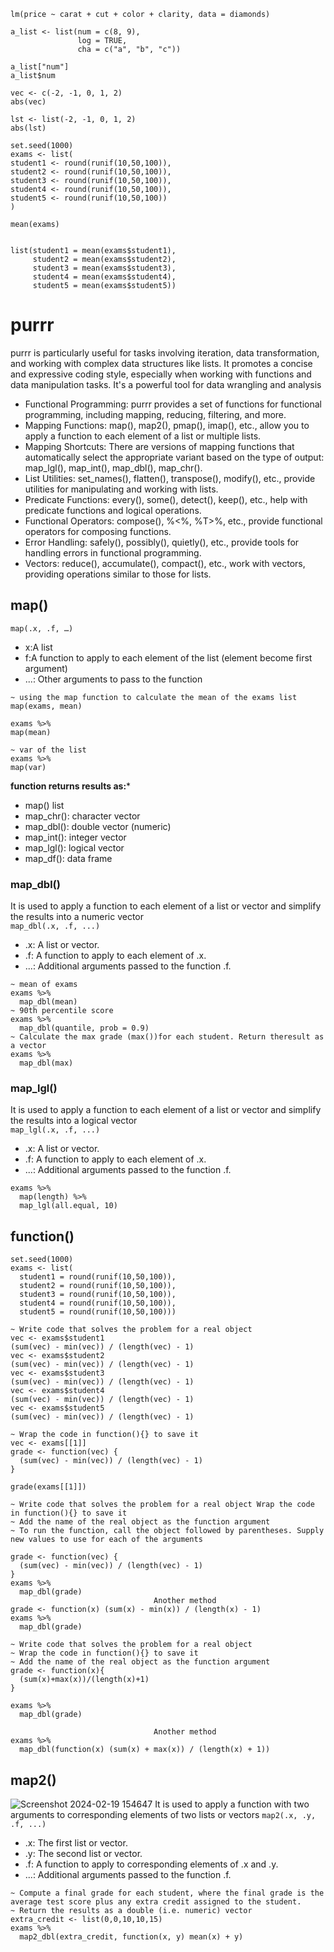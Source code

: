```
lm(price ~ carat + cut + color + clarity, data = diamonds)

a_list <- list(num = c(8, 9),
               log = TRUE,
               cha = c("a", "b", "c"))

a_list["num"]
a_list$num

vec <- c(-2, -1, 0, 1, 2)
abs(vec)

lst <- list(-2, -1, 0, 1, 2)
abs(lst)

set.seed(1000)
exams <- list(
student1 <- round(runif(10,50,100)),
student2 <- round(runif(10,50,100)),
student3 <- round(runif(10,50,100)),
student4 <- round(runif(10,50,100)),
student5 <- round(runif(10,50,100))
)

mean(exams)


list(student1 = mean(exams$student1),
     student2 = mean(exams$student2),
     student3 = mean(exams$student3),
     student4 = mean(exams$student4),
     student5 = mean(exams$student5))
```
# purrr
purrr is particularly useful for tasks involving iteration, data transformation, and working with complex data structures like lists. 
It promotes a concise and expressive coding style, especially when working with functions and data manipulation tasks. 
It's a powerful tool for data wrangling and analysis
- Functional Programming: purrr provides a set of functions for functional programming, including mapping, reducing, filtering, and more.
- Mapping Functions: map(), map2(), pmap(), imap(), etc., allow you to apply a function to each element of a list or multiple lists.
- Mapping Shortcuts: There are versions of mapping functions that automatically select the appropriate variant based on the type of output: map_lgl(), map_int(), map_dbl(), map_chr().
- List Utilities: set_names(), flatten(), transpose(), modify(), etc., provide utilities for manipulating and working with lists.
- Predicate Functions: every(), some(), detect(), keep(), etc., help with predicate functions and logical operations.
- Functional Operators: compose(), %<%, %T>%, etc., provide functional operators for composing functions.
- Error Handling: safely(), possibly(), quietly(), etc., provide tools for handling errors in functional programming.
- Vectors: reduce(), accumulate(), compact(), etc., work with vectors, providing operations similar to those for lists.
## map()
```map(.x, .f, …)``` <br>
- x:A list
- f:A function to apply to each element of the list (element become first argument)
- ...: Other arguments to pass to the function

```
~ using the map function to calculate the mean of the exams list
map(exams, mean)

exams %>%
map(mean)

~ var of the list
exams %>%
map(var)
```
****function returns results as:***** <br>
- map() list
- map_chr(): character vector
- map_dbl(): double vector (numeric)
- map_int(): integer vector
- map_lgl(): logical vector
- map_df(): data frame
### map_dbl()
 It is used to apply a function to each element of a list or vector and simplify the results into a numeric vector <br>
```map_dbl(.x, .f, ...)``` 
- .x: A list or vector.
- .f: A function to apply to each element of .x.
- ...: Additional arguments passed to the function .f.
```
~ mean of exams 
exams %>%
  map_dbl(mean)
~ 90th percentile score
exams %>%
  map_dbl(quantile, prob = 0.9)
~ Calculate the max grade (max())for each student. Return theresult as a vector
exams %>%
  map_dbl(max)
```
### map_lgl()
It is used to apply a function to each element of a list or vector and simplify the results into a logical vector <br>
```map_lgl(.x, .f, ...)```
- .x: A list or vector.
- .f: A function to apply to each element of .x.
- ...: Additional arguments passed to the function .f.
```
exams %>%
  map(length) %>%
  map_lgl(all.equal, 10)
```
## function()
```
set.seed(1000)
exams <- list(
  student1 = round(runif(10,50,100)),
  student2 = round(runif(10,50,100)),
  student3 = round(runif(10,50,100)),
  student4 = round(runif(10,50,100)),
  student5 = round(runif(10,50,100)))

~ Write code that solves the problem for a real object
vec <- exams$student1
(sum(vec) - min(vec)) / (length(vec) - 1)
vec <- exams$student2
(sum(vec) - min(vec)) / (length(vec) - 1)
vec <- exams$student3
(sum(vec) - min(vec)) / (length(vec) - 1)
vec <- exams$student4
(sum(vec) - min(vec)) / (length(vec) - 1)
vec <- exams$student5
(sum(vec) - min(vec)) / (length(vec) - 1)

~ Wrap the code in function(){} to save it
vec <- exams[[1]]
grade <- function(vec) {
  (sum(vec) - min(vec)) / (length(vec) - 1)
}

grade(exams[[1]])

~ Write code that solves the problem for a real object Wrap the code in function(){} to save it 
~ Add the name of the real object as the function argument 
~ To run the function, call the object followed by parentheses. Supply new values to use for each of the arguments

grade <- function(vec) {
  (sum(vec) - min(vec)) / (length(vec) - 1)
}
exams %>%
  map_dbl(grade)
                                Another method
grade <- function(x) (sum(x) - min(x)) / (length(x) - 1)
exams %>%
  map_dbl(grade)

~ Write code that solves the problem for a real object 
~ Wrap the code in function(){} to save it 
~ Add the name of the real object as the function argument
grade <- function(x){
  (sum(x)+max(x))/(length(x)+1)
}

exams %>% 
  map_dbl(grade)

                                Another method
exams %>%
  map_dbl(function(x) (sum(x) + max(x)) / (length(x) + 1))
```
## map2()
![Screenshot 2024-02-19 154647](https://github.com/theadewole/My_R_Note/assets/108795960/77ba0c7b-f689-43cd-868e-bc5b2c6a0a0d)
It is used to apply a function with two arguments to corresponding elements of two lists or vectors
```map2(.x, .y, .f, ...)```
- .x: The first list or vector.
- .y: The second list or vector.
- .f: A function to apply to corresponding elements of .x and .y.
- ...: Additional arguments passed to the function .f.
```
~ Compute a final grade for each student, where the final grade is the average test score plus any extra credit assigned to the student. 
~ Return the results as a double (i.e. numeric) vector
extra_credit <- list(0,0,10,10,15)
exams %>% 
  map2_dbl(extra_credit, function(x, y) mean(x) + y)
```
